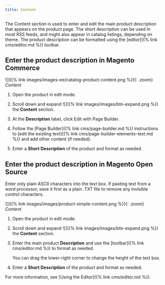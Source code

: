 ```yaml
---
title: Content
---
```


The Content section is used to enter and edit the main product description that appears on the product page. The short description can be used in most RSS feeds, and might also appear in catalog listings, depending on theme. The product description can be formatted using the [editor]({% link cms/editor.md %}) toolbar.

## Enter the product description in Magento Commerce

![]({% link images/images-ee/catalog-product-content.png %}){: .zoom}
_Content_

1. Open the product in edit mode.

1. Scroll down and expand ![]({% link images/images/btn-expand.png %}) the **Content** section.

1. At the **Description** label, click <span class="btn">Edit with Page Builder</span>.

1. Follow the [Page Builder]({% link cms/page-builder.md %}) instructions to [edit the existing text]({% link cms/page-builder-elements-text.md %}) and add other content (if needed).

1. Enter a **Short Description** of the product and format as needed.

## Enter the product description in Magento Open Source

Enter only plain ASCII characters into the text box. If pasting text from a word processor, save it first as a plain .TXT file to remove any invisible control characters.

![]({% link images/images/product-simple-content.png %}){: .zoom}
_Content_

1. Open the product in edit mode.

1. Scroll down and expand ![]({% link images/images/btn-expand.png %}) the **Content** section.

1. Enter the main product **Description** and use the [toolbar]({% link cms/editor.md %}) to format as needed.

    You can drag the lower-right corner to change the height of the text box.

1. Enter a **Short Description** of the product and format as needed.

For more information, see [Using the Editor]({% link cms/editor.md %}).

